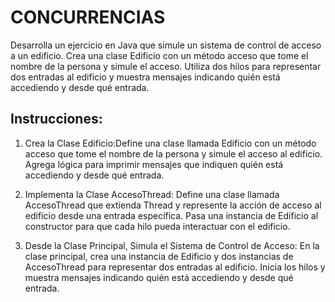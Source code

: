 # CONCURRENCIAS

Desarrolla un ejercicio en Java que simule un sistema de control de acceso a un edificio. Crea una clase Edificio con un método acceso que tome el nombre de la persona y simule el acceso. Utiliza dos hilos para representar dos entradas al edificio y muestra mensajes indicando quién está accediendo y desde qué entrada. 

## Instrucciones:

1. Crea la Clase Edificio:Define una clase llamada Edificio con un método acceso que tome el nombre de la persona y simule el acceso al edificio. Agrega lógica para imprimir mensajes que indiquen quién está accediendo y desde qué entrada.

2. Implementa la Clase AccesoThread: Define una clase llamada AccesoThread que extienda Thread y represente la acción de acceso al edificio desde una entrada específica. Pasa una instancia de Edificio al constructor para que cada hilo pueda interactuar con el edificio.

3. Desde la Clase Principal, Simula el Sistema de Control de Acceso: En la clase principal, crea una instancia de Edificio y dos instancias de AccesoThread para representar dos entradas al edificio. Inicia los hilos y muestra mensajes indicando quién está accediendo y desde qué entrada.